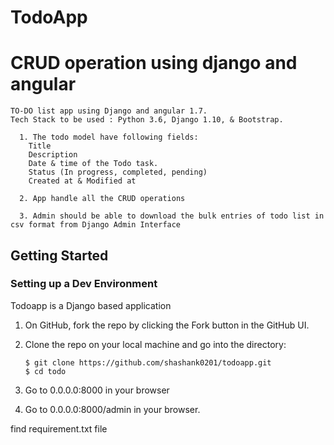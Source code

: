 # TodoApp
# CRUD operation using django and angular 

    TO-DO list app using Django and angular 1.7.
    Tech Stack to be used : Python 3.6, Django 1.10, & Bootstrap.

      1. The todo model have following fields:
        Title
        Description
        Date & time of the Todo task.
        Status (In progress, completed, pending)
        Created at & Modified at

      2. App handle all the CRUD operations
      
      3. Admin should be able to download the bulk entries of todo list in csv format from Django Admin Interface
 
## Getting Started

### Setting up a Dev Environment

Todoapp is a Django based application

1. On GitHub, fork the repo by clicking the Fork button in the GitHub UI.
2. Clone the repo on your local machine and go into the directory:

       $ git clone https://github.com/shashank0201/todoapp.git
       $ cd todo

3. Go to 0.0.0.0:8000 in your browser
4. Go to 0.0.0.0:8000/admin in your browser.

find requirement.txt file 
